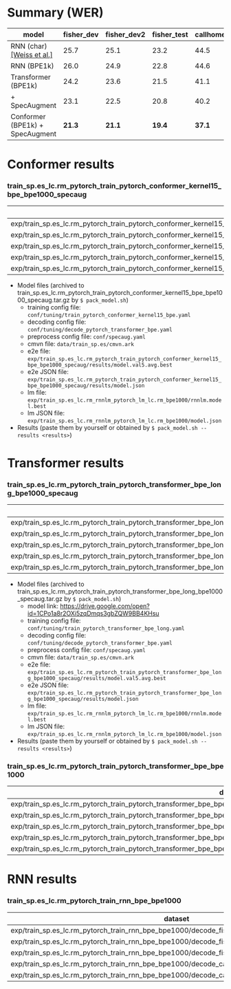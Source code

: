 # Summary (WER)
|model|fisher_dev|fisher_dev2|fisher_test|callhome_devtest|callhome_evltest|
|-----|----------|-----------|-----------|----------------|----------------|
|RNN (char) [[Weiss et al.]](https://arxiv.org/abs/1703.08581)|25.7|25.1|23.2|44.5|45.3|
|RNN (BPE1k)|26.0|24.9|22.8|44.6|45.7|
|Transformer (BPE1k)|24.2|23.6|21.5|41.1|41.4|
| + SpecAugment|23.1|22.5|20.8|40.2|39.6|
|Conformer (BPE1k) + SpecAugment|**21.3**|**21.1**|**19.4**|**37.1**|**37.9**|


# Conformer results
### train_sp.es_lc.rm_pytorch_train_pytorch_conformer_kernel15_bpe_bpe1000_specaug
|dataset|Snt|Wrd|Corr|Sub|Del|Ins|Err|S.Err|
|---|---|---|---|---|---|---|---|---|
|exp/train_sp.es_lc.rm_pytorch_train_pytorch_conformer_kernel15_bpe_bpe1000_specaug/decode_fisher_dev.es_decode_pytorch_transformer_bpe|3973|40966|83.0|12.3|4.6|4.3|**21.3**|63.5|
|exp/train_sp.es_lc.rm_pytorch_train_pytorch_conformer_kernel15_bpe_bpe1000_specaug/decode_fisher_dev2.es_decode_pytorch_transformer_bpe|3957|39895|83.7|12.4|3.9|4.9|**21.1**|63.7|
|exp/train_sp.es_lc.rm_pytorch_train_pytorch_conformer_kernel15_bpe_bpe1000_specaug/decode_fisher_test.es_decode_pytorch_transformer_bpe|3638|39990|85.8|10.8|3.4|5.3|**19.4**|62.4|
|exp/train_sp.es_lc.rm_pytorch_train_pytorch_conformer_kernel15_bpe_bpe1000_specaug/decode_callhome_devtest.es_decode_pytorch_transformer_bpe|3956|37584|70.3|23.4|6.3|7.4|**37.1**|78.7|
|exp/train_sp.es_lc.rm_pytorch_train_pytorch_conformer_kernel15_bpe_bpe1000_specaug/decode_callhome_evltest.es_decode_pytorch_transformer_bpe|1825|18807|69.4|23.4|7.2|7.3|**37.9**|80.5|

- Model files (archived to train_sp.es_lc.rm_pytorch_train_pytorch_conformer_kernel15_bpe_bpe1000_specaug.tar.gz by `$ pack_model.sh`)
  - training config file: `conf/tuning/train_pytorch_conformer_kernel15_bpe.yaml`
  - decoding config file: `conf/tuning/decode_pytorch_transformer_bpe.yaml`
  - preprocess config file: `conf/specaug.yaml`
  - cmvn file: `data/train_sp.es/cmvn.ark`
  - e2e file: `exp/train_sp.es_lc.rm_pytorch_train_pytorch_conformer_kernel15_bpe_bpe1000_specaug/results/model.val5.avg.best`
  - e2e JSON file: `exp/train_sp.es_lc.rm_pytorch_train_pytorch_conformer_kernel15_bpe_bpe1000_specaug/results/model.json`
  - lm file: `exp/train_sp.es_lc.rm_rnnlm_pytorch_lm_lc.rm_bpe1000/rnnlm.model.best`
  - lm JSON file: `exp/train_sp.es_lc.rm_rnnlm_pytorch_lm_lc.rm_bpe1000/model.json`
- Results (paste them by yourself or obtained by `$ pack_model.sh --results <results>`)


# Transformer results
### train_sp.es_lc.rm_pytorch_train_pytorch_transformer_bpe_long_bpe1000_specaug
|dataset|Snt|Wrd|Corr|Sub|Del|Ins|Err|S.Err|
|---|---|---|---|---|---|---|---|---|
|exp/train_sp.es_lc.rm_pytorch_train_pytorch_transformer_bpe_long_bpe1000_specaug/decode_fisher_dev.es_decode_pytorch_transformer_bpe|3973|40966|81.0|12.0|7.0|4.1|**23.1**|65.8|
|exp/train_sp.es_lc.rm_pytorch_train_pytorch_transformer_bpe_long_bpe1000_specaug/decode_fisher_dev2.es_decode_pytorch_transformer_bpe|3957|39895|81.9|11.9|6.1|4.5|**22.5**|65.6|
|exp/train_sp.es_lc.rm_pytorch_train_pytorch_transformer_bpe_long_bpe1000_specaug/decode_fisher_test.es_decode_pytorch_transformer_bpe|3638|39990|84.1|10.8|5.2|4.9|**20.8**|64.7|
|exp/train_sp.es_lc.rm_pytorch_train_pytorch_transformer_bpe_long_bpe1000_specaug/decode_callhome_devtest.es_decode_pytorch_transformer_bpe|3956|37584|67.4|22.7|9.9|7.6|**40.2**|80.3|
|exp/train_sp.es_lc.rm_pytorch_train_pytorch_transformer_bpe_long_bpe1000_specaug/decode_callhome_evltest.es_decode_pytorch_transformer_bpe|1825|18807|67.4|22.8|9.8|7.0|**39.6**|82.0|

- Model files (archived to train_sp.es_lc.rm_pytorch_train_pytorch_transformer_bpe_long_bpe1000_specaug.tar.gz by `$ pack_model.sh`)
  - model link: https://drive.google.com/open?id=1CPo1a8r2OXi5zqDmqs3gbZQW9BB4KHsu
  - training config file: `conf/tuning/train_pytorch_transformer_bpe_long.yaml`
  - decoding config file: `conf/tuning/decode_pytorch_transformer_bpe.yaml`
  - preprocess config file: `conf/specaug.yaml`
  - cmvn file: `data/train_sp.es/cmvn.ark`
  - e2e file: `exp/train_sp.es_lc.rm_pytorch_train_pytorch_transformer_bpe_long_bpe1000_specaug/results/model.val5.avg.best`
  - e2e JSON file: `exp/train_sp.es_lc.rm_pytorch_train_pytorch_transformer_bpe_long_bpe1000_specaug/results/model.json`
  - lm file: `exp/train_sp.es_lc.rm_rnnlm_pytorch_lm_lc.rm_bpe1000/rnnlm.model.best`
  - lm JSON file: `exp/train_sp.es_lc.rm_rnnlm_pytorch_lm_lc.rm_bpe1000/model.json`
- Results (paste them by yourself or obtained by `$ pack_model.sh --results <results>`)

### train_sp.es_lc.rm_pytorch_train_pytorch_transformer_bpe_bpe1000
|dataset|Snt|Wrd|Corr|Sub|Del|Ins|Err|S.Err|
|---|---|---|---|---|---|---|---|---|
|exp/train_sp.es_lc.rm_pytorch_train_pytorch_transformer_bpe_bpe1000/decode_fisher_dev.es_decode_pytorch_transformer_bpe|3973|40966|80.0|12.8|7.2|4.2|**24.2**|66.3|
|exp/train_sp.es_lc.rm_pytorch_train_pytorch_transformer_bpe_bpe1000/decode_fisher_dev2.es_decode_pytorch_transformer_bpe|3957|39895|81.0|12.6|6.4|4.5|**23.6**|65.8|s
|exp/train_sp.es_lc.rm_pytorch_train_pytorch_transformer_bpe_bpe1000/decode_fisher_test.es_decode_pytorch_transformer_bpe|3638|39990|83.5|11.0|5.5|5.0|**21.5**|65.7|
|exp/train_sp.es_lc.rm_pytorch_train_pytorch_transformer_bpe_bpe1000/decode_callhome_devtest.es_decode_pytorch_transformer_bpe|3956|37584|66.2|23.5|10.2|7.3|**41.1**|80.7|
|exp/train_sp.es_lc.rm_pytorch_train_pytorch_transformer_bpe_bpe1000/decode_callhome_evltest.es_decode_pytorch_transformer_bpe|1825|18807|65.7|23.7|10.6|7.1|**41.4**|82.7|


# RNN results
### train_sp.es_lc.rm_pytorch_train_rnn_bpe_bpe1000
|dataset|Snt|Wrd|Corr|Sub|Del|Ins|Err|S.Err|
|---|---|---|---|---|---|---|---|---|
|exp/train_sp.es_lc.rm_pytorch_train_rnn_bpe_bpe1000/decode_fisher_dev.es_decode_rnn_bpe|3973|40966|78.2|14.3|7.5|4.2|**26.0**|66.8|
|exp/train_sp.es_lc.rm_pytorch_train_rnn_bpe_bpe1000/decode_fisher_dev2.es_decode_rnn_bpe|3957|39895|79.5|14.2| 6.4|4.4|**24.9**|67.1|
|exp/train_sp.es_lc.rm_pytorch_train_rnn_bpe_bpe1000/decode_fisher_test.es_decode_rnn_bpe|3638|39990|82.0|12.4|5.5| 4.9|**22.8**|65.9|
|exp/train_sp.es_lc.rm_pytorch_train_rnn_bpe_bpe1000/decode_callhome_devtest.es_decode_rnn_bpe|3956|37584|61.7|26.1|12.2|6.3|**44.6**|81.5|
|exp/train_sp.es_lc.rm_pytorch_train_rnn_bpe_bpe1000/decode_callhome_evltest.es_decode_rnn_bpe|1825|18807|60.4|26.4|13.2|6.1|**45.7**|82.8|
